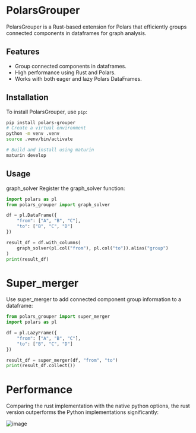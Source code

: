 # PolarsGrouper

PolarsGrouper is a Rust-based extension for Polars that efficiently groups connected components in dataframes for graph analysis.

## Features
- Group connected components in dataframes.
- High performance using Rust and Polars.
- Works with both eager and lazy Polars DataFrames.

## Installation
To install PolarsGrouper, use `pip`:

```sh
pip install polars-grouper
# Create a virtual environment
python -m venv .venv
source .venv/bin/activate

# Build and install using maturin
maturin develop
```

## Usage
graph_solver
Register the graph_solver function:

```python
import polars as pl
from polars_grouper import graph_solver

df = pl.DataFrame({
    "from": ["A", "B", "C"],
    "to": ["B", "C", "D"]
})

result_df = df.with_columns(
    graph_solver(pl.col("from"), pl.col("to")).alias("group")
)
print(result_df)

```

# Super_merger
Use super_merger to add connected component group information to a dataframe:

```python
from polars_grouper import super_merger
import polars as pl

df = pl.LazyFrame({
    "from": ["A", "B", "C"],
    "to": ["B", "C", "D"]
})

result_df = super_merger(df, "from", "to")
print(result_df.collect())

```
# Performance
Comparing the rust implementation with the native python options, the rust version outperforms the Python implementations significantly:

![image](https://github.com/user-attachments/assets/fcb7df04-ccd3-48ad-b488-912d4abad0df)

